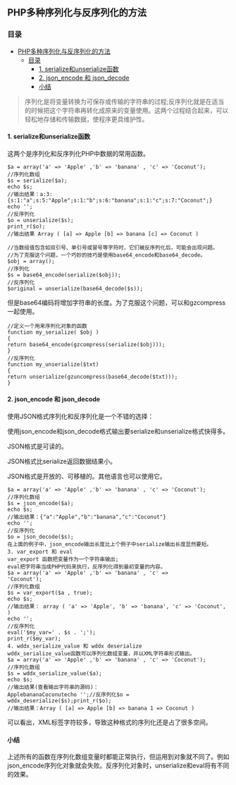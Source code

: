 ## PHP多种序列化与反序列化的方法

### 目录

- [PHP多种序列化与反序列化的方法](#php多种序列化与反序列化的方法)
    - [目录](#目录)
        - [1. serialize和unserialize函数](#1-serialize和unserialize函数)
        - [2. json_encode 和 json_decode](#2-json_encode-和-json_decode)
        - [小结](#小结)


> 序列化是将变量转换为可保存或传输的字符串的过程;反序列化就是在适当的时候把这个字符串再转化成原来的变量使用。这两个过程结合起来，可以轻松地存储和传输数据，使程序更具维护性。

#### 1. serialize和unserialize函数 ####

这两个是序列化和反序列化PHP中数据的常用函数。

    $a = array('a' => 'Apple' ,'b' => 'banana' , 'c' => 'Coconut');
    //序列化数组
    $s = serialize($a);
    echo $s;
    //输出结果：a:3:{s:1:"a";s:5:"Apple";s:1:"b";s:6:"banana";s:1:"c";s:7:"Coconut";}
    echo '';
    //反序列化
    $o = unserialize($s);
    print_r($o);
    //输出结果 Array ( [a] => Apple [b] => banana [c] => Coconut )
    
    //当数组值包含如双引号、单引号或冒号等字符时，它们被反序列化后，可能会出现问题。
	//为了克服这个问题，一个巧妙的技巧是使用base64_encode和base64_decode。
    $obj = array();
    //序列化
    $s = base64_encode(serialize($obj));
    //反序列化
    $original = unserialize(base64_decode($s));

但是base64编码将增加字符串的长度。为了克服这个问题，可以和gzcompress一起使用。


    //定义一个用来序列化对象的函数
    function my_serialize( $obj )
    {
    return base64_encode(gzcompress(serialize($obj)));
    }
    //反序列化
    function my_unserialize($txt)
    {
    return unserialize(gzuncompress(base64_decode($txt)));
    }

#### 2. json_encode 和 json_decode ####

使用JSON格式序列化和反序列化是一个不错的选择：

使用json_encode和json_decode格式输出要serialize和unserialize格式快得多。

JSON格式是可读的。

JSON格式比serialize返回数据结果小。

JSON格式是开放的、可移植的。其他语言也可以使用它。


    $a = array('a' => 'Apple' ,'b' => 'banana' , 'c' => 'Coconut');
    //序列化数组
    $s = json_encode($a);
    echo $s;
    //输出结果：{"a":"Apple","b":"banana","c":"Coconut"}
    echo '';
    //反序列化
    $o = json_decode($s);
    在上面的例子中，json_encode输出长度比上个例子中serialize输出长度显然要短。
    3. var_export 和 eval
    var_export 函数把变量作为一个字符串输出;
	eval把字符串当成PHP代码来执行，反序列化得到最初变量的内容。
    $a = array('a' => 'Apple' ,'b' => 'banana' , 'c' => 
    'Coconut');
    //序列化数组
    $s = var_export($a , true);
    echo $s;
    //输出结果： array ( 'a' => 'Apple', 'b' => 'banana', 'c' => 'Coconut', )
    echo '';
    //反序列化
    eval('$my_var=' . $s . ';');
    print_r($my_var);
    4. wddx_serialize_value 和 wddx deserialize
    wddx_serialize_value函数可以序列化数组变量，并以XML字符串形式输出。
    $a = array('a' => 'Apple' ,'b' => 'banana' , 'c' => 'Coconut');
    //序列化数组
    $s = wddx_serialize_value($a);
    echo $s;
    //输出结果(查看输出字符串的源码)：
    ApplebananaCoconutecho '';//反序列化$o = wddx_deserialize($s);print_r($o);
	//输出结果：Array ( [a] => Apple [b] => banana 1 => Coconut )

可以看出，XML标签字符较多，导致这种格式的序列化还是占了很多空间。

#### 小结 ####

上述所有的函数在序列化数组变量时都能正常执行，但运用到对象就不同了。例如json_encode序列化对象就会失败。反序列化对象时，unserialize和eval将有不同的效果。